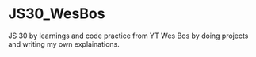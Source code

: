 # JS30_WesBos
JS 30 by learnings and code practice from YT Wes Bos by doing projects and writing my own explainations.
